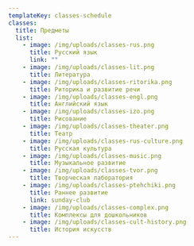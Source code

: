 ```yaml
---
templateKey: classes-schedule
classes:
  title: Предметы
  list:
    - image: /img/uploads/classes-rus.png
      title: Русский язык
      link: ""
    - image: /img/uploads/classes-lit.png
      title: Литература
    - image: /img/uploads/classes-ritorika.png
      title: Риторика и развитие речи
    - image: /img/uploads/classes-engl.png
      title: Английский язык
    - image: /img/uploads/classes-izo.png
      title: Рисование
    - image: /img/uploads/classes-theater.png
      title: Театр
    - image: /img/uploads/classes-rus-culture.png
      title: Русская культура
    - image: /img/uploads/classes-music.png
      title: Музыкальное развитие
    - image: /img/uploads/classes-tvor.png
      title: Творческая лаборатория
    - image: /img/uploads/classes-ptehchiki.png
      title: Раннее развитие
      link: sunday-club
    - image: /img/uploads/classes-complex.png
      title: Комплексы для дошкольников
    - image: /img/uploads/classes-cult-history.png
      title: История искусств
---
```

